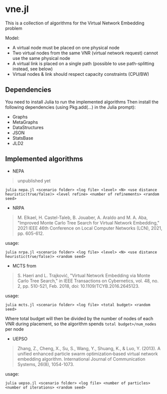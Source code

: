 # vne.jl

This is a collection of algorithms for the Virtual Network Embedding problem

Model:
* A virtual node must be placed on one physical node
* Two virtual nodes from the same VNR (virtual network request) cannot use the same physical node
* A virtual link is placed on a single path (possible to use path-splitting instead, see below)
* Virtual nodes & link should respect capacity constraints (CPU/BW)

## Dependencies
You need to install Julia to run the implemented algorithms
Then install the following dependencies (using Pkg.add(...) in the Julia prompt):
* Graphs
* MetaGraphs
* DataStructures
* JSON
* StatsBase
* JLD2


## Implemented algorithms
* NEPA  
>unpublished yet
```
julia nepa.jl <scenario folder> <log file> <level> <N> <use distance heuristic(true/false)> <level refine> <number of refinements> <random seed>
```
* NRPA
>M. Elkael, H. Castel-Taleb, B. Jouaber, A. Araldo and M. A. Aba, "Improved Monte Carlo Tree Search for Virtual Network Embedding," 2021 IEEE 46th Conference on Local Computer Networks (LCN), 2021, pp. 605-612.

usage:
```
julia nrpa.jl <scenario folder> <log file> <level> <N> <use distance heuristic(true/false)> <random seed>
```
* MCTS from 
>S. Haeri and L. Trajković, "Virtual Network Embedding via Monte Carlo Tree Search," in IEEE Transactions on Cybernetics, vol. 48, no. 2, pp. 510-521, Feb. 2018, doi: 10.1109/TCYB.2016.2645123.

usage:
```
julia mcts.jl <scenario folder> <log file> <total budget> <random seed>
```
Where total budget will then be divided by the number of nodes of each VNR during placement, so the algorithm spends  `total budget>/num_nodes` per node

* UEPSO 
>Zhang, Z., Cheng, X., Su, S., Wang, Y., Shuang, K., & Luo, Y. (2013). A unified enhanced particle swarm optimization‐based virtual network embedding algorithm. International Journal of Communication Systems, 26(8), 1054-1073.

usage:
```
julia uepso.jl <scenario folder> <log file> <number of particles> <number of iterations> <random seed>
```